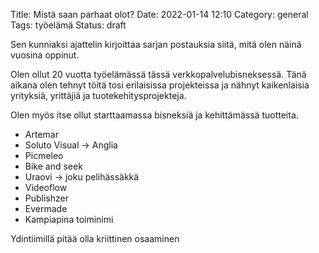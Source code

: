 Title: Mistä saan parhaat olot?
Date: 2022-01-14 12:10
Category: general
Tags: työelämä
Status: draft

Sen kunniaksi ajattelin kirjoittaa sarjan postauksia siitä, mitä olen näinä vuosina oppinut.

Olen ollut 20 vuotta työelämässä tässä verkkopalvelubisneksessä. Tänä aikana olen tehnyt töitä tosi erilaisissa projekteissa ja nähnyt kaikenlaisia yrityksiä, yrittäjiä ja tuotekehitysprojekteja.

Olen myös itse ollut starttaamassa bisneksiä ja kehittämässä tuotteita.

- Artemar
- Soluto Visual -> Anglia
- Picmeleo
- Bike and seek
- Uraovi -> joku pelihässäkkä
- Videoflow
- Publishzer
- Evermade
- Kampiapina toiminimi

Ydintiimillä pitää olla kriittinen osaaminen
